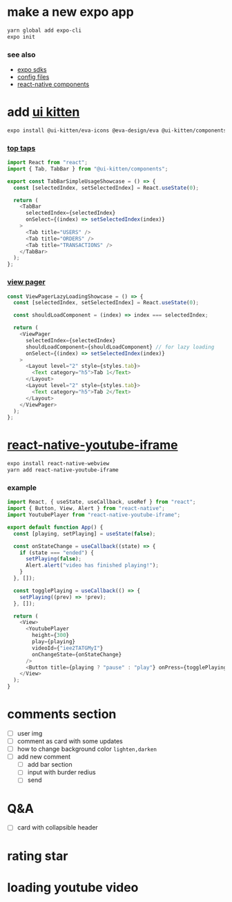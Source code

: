 # make a new expo app

```sh
yarn global add expo-cli
expo init
```

### see also

- [expo sdks](https://docs.expo.dev/versions/latest/sdk/webview/)
- [config files](https://docs.expo.dev/versions/v42.0.0/config/app/)
- [react-native components](https://docs.expo.dev/versions/v42.0.0/react-native/flatlist/)

# add [ui kitten](https://akveo.github.io/react-native-ui-kitten/docs/guides/getting-started#getting-started)

```sh
expo install @ui-kitten/eva-icons @eva-design/eva @ui-kitten/components react-native-svg
```

### [top taps](https://akveo.github.io/react-native-ui-kitten/docs/components/top-tabs/overview#tabbar)

```js
import React from "react";
import { Tab, TabBar } from "@ui-kitten/components";

export const TabBarSimpleUsageShowcase = () => {
  const [selectedIndex, setSelectedIndex] = React.useState(0);

  return (
    <TabBar
      selectedIndex={selectedIndex}
      onSelect={(index) => setSelectedIndex(index)}
    >
      <Tab title="USERS" />
      <Tab title="ORDERS" />
      <Tab title="TRANSACTIONS" />
    </TabBar>
  );
};
```

### [view pager](https://akveo.github.io/react-native-ui-kitten/docs/components/view-pager/overview#viewpager)

```js
const ViewPagerLazyLoadingShowcase = () => {
  const [selectedIndex, setSelectedIndex] = React.useState(0);

  const shouldLoadComponent = (index) => index === selectedIndex;

  return (
    <ViewPager
      selectedIndex={selectedIndex}
      shouldLoadComponent={shouldLoadComponent} // for lazy loading
      onSelect={(index) => setSelectedIndex(index)}
    >
      <Layout level="2" style={styles.tab}>
        <Text category="h5">Tab 1</Text>
      </Layout>
      <Layout level="2" style={styles.tab}>
        <Text category="h5">Tab 2</Text>
      </Layout>
    </ViewPager>
  );
};
```

# [react-native-youtube-iframe](https://lonelycpp.github.io/react-native-youtube-iframe/install)

```sh
expo install react-native-webview
yarn add react-native-youtube-iframe
```

### example

```js
import React, { useState, useCallback, useRef } from "react";
import { Button, View, Alert } from "react-native";
import YoutubePlayer from "react-native-youtube-iframe";

export default function App() {
  const [playing, setPlaying] = useState(false);

  const onStateChange = useCallback((state) => {
    if (state === "ended") {
      setPlaying(false);
      Alert.alert("video has finished playing!");
    }
  }, []);

  const togglePlaying = useCallback(() => {
    setPlaying((prev) => !prev);
  }, []);

  return (
    <View>
      <YoutubePlayer
        height={300}
        play={playing}
        videoId={"iee2TATGMyI"}
        onChangeState={onStateChange}
      />
      <Button title={playing ? "pause" : "play"} onPress={togglePlaying} />
    </View>
  );
}
```

# comments section

- [ ] user img
- [ ] comment as card with some updates
- [ ] how to change background color `lighten,darken`
- [ ] add new comment
  - [ ] add bar section
  - [ ] input with burder redius
  - [ ] send

# Q&A

- [ ] card with collapsible header

# rating star

# loading youtube video
